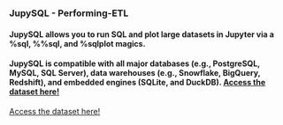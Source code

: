 ### JupySQL - Performing-ETL

#### JupySQL allows you to run SQL and plot large datasets in Jupyter via a %sql, %%sql, and %sqlplot magics. 

#### JupySQL is compatible with all major databases (e.g., PostgreSQL, MySQL, SQL Server), data warehouses (e.g., Snowflake, BigQuery, Redshift), and embedded engines (SQLite, and DuckDB).  [Access the dataset here!](https://jupysql.ploomber.io/en/latest/quick-start.html)


[Access the dataset here!](https://github.com/mfigueiro/Credit-Card-Data/blob/master/Dados.csv)
